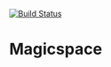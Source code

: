 [![Build Status](https://www.travis-ci.org/makeflow/magicspace.svg?branch=master)](https://www.travis-ci.org/makeflow/magicspace)

# Magicspace
